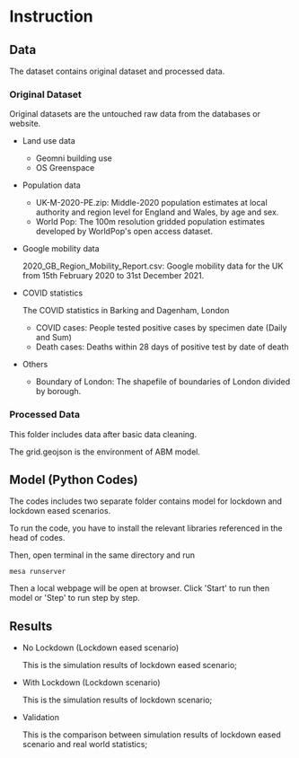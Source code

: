 # Instruction

## Data

The dataset contains original dataset and processed data.

### Original Dataset

Original datasets are the untouched raw data from the databases or website.

- Land use data

  - Geomni building use
  - OS Greenspace

- Population data

  - UK-M-2020-PE.zip: Middle-2020 population estimates at local authority and region level for England and Wales, by age and sex.
  - World Pop: The 100m resolution gridded population estimates developed by WorldPop's open access dataset. 

- Google mobility data

  2020_GB_Region_Mobility_Report.csv: Google mobility data for the UK from 15th February 2020 to 31st December 2021.

- COVID statistics

  The COVID statistics in Barking and Dagenham, London

  - COVID cases: People tested positive cases by specimen date (Daily and Sum)
  - Death cases: Deaths within 28 days of positive test by date of death

- Others

  - Boundary of London: The shapefile of boundaries of London divided by borough.


### Processed Data

This folder includes data after basic data cleaning.

The grid.geojson is the environment of ABM model.

## Model (Python Codes)

The codes includes two separate folder contains model for lockdown and lockdown eased scenarios.

To run the code, you have to install the relevant libraries referenced in the head of codes.

Then, open terminal in the same directory and run 

```{Python}
mesa runserver
```

Then a local webpage will be open at browser. Click 'Start' to run then model or 'Step' to run step by step.

## Results

- No Lockdown (Lockdown eased scenario)

  This is the simulation results of lockdown eased scenario;

- With Lockdown (Lockdown scenario)

  This is the simulation results of lockdown scenario;

- Validation

  This is the comparison between simulation results of lockdown eased scenario and real world statistics;
